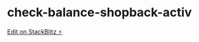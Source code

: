 # check-balance-shopback-activ

[Edit on StackBlitz ⚡️](https://stackblitz.com/edit/react-hook-form-example-zyvhdz)
